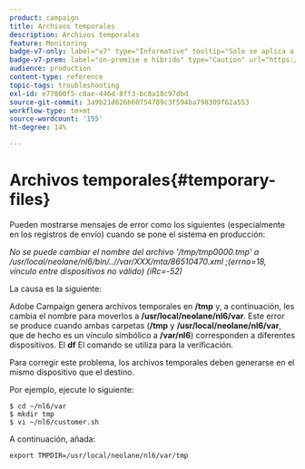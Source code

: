 ```yaml
---
product: campaign
title: Archivos temporales
description: Archivos temporales
feature: Monitoring
badge-v7-only: label="v7" type="Informative" tooltip="Solo se aplica a Campaign Classic v7"
badge-v7-prem: label="on-premise e híbrido" type="Caution" url="https://experienceleague.adobe.com/docs/campaign-classic/using/installing-campaign-classic/architecture-and-hosting-models/hosting-models-lp/hosting-models.html?lang=es" tooltip="Se aplica solo a implementaciones On-premise e híbridas"
audience: production
content-type: reference
topic-tags: troubleshooting
exl-id: e77800f5-c0ae-446d-8ff3-bc8a18c97dbd
source-git-commit: 3a9b21d626b60754789c3f594ba798309f62a553
workflow-type: tm+mt
source-wordcount: '155'
ht-degree: 14%

---
```


# Archivos temporales{#temporary-files}



Pueden mostrarse mensajes de error como los siguientes (especialmente en los registros de envío) cuando se pone el sistema en producción:

*No se puede cambiar el nombre del archivo &#39;/tmp/tmp0000.tmp&#39; a /usr/local/neolane/nl6/bin/..//var/XXX/mta/86510470.xml ;(errno=18, vínculo entre dispositivos no válido) (iRc=-52)*

La causa es la siguiente:

Adobe Campaign genera archivos temporales en **/tmp** y, a continuación, les cambia el nombre para moverlos a **/usr/local/neolane/nl6/var**. Este error se produce cuando ambas carpetas (**/tmp** y **/usr/local/neolane/nl6/var**, que de hecho es un vínculo simbólico a **/var/nl6**) corresponden a diferentes dispositivos. El **df** El comando se utiliza para la verificación.

Para corregir este problema, los archivos temporales deben generarse en el mismo dispositivo que el destino.

Por ejemplo, ejecute lo siguiente:

```
$ cd ~/nl6/var
$ mkdir tmp
$ vi ~/nl6/customer.sh
```

A continuación, añada:

```
export TMPDIR=/usr/local/neolane/nl6/var/tmp 
```
